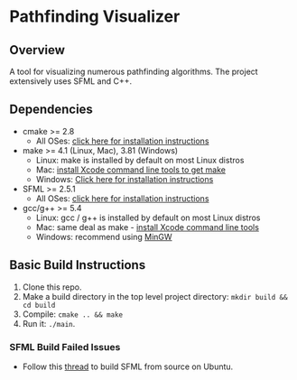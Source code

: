 # Pathfinding Visualizer

## Overview

A tool for visualizing numerous pathfinding algorithms. The project extensively uses SFML and C++.

## Dependencies

* cmake >= 2.8
  * All OSes: [click here for installation instructions](https://cmake.org/install/)
* make >= 4.1 (Linux, Mac), 3.81 (Windows)
  * Linux: make is installed by default on most Linux distros
  * Mac: [install Xcode command line tools to get make](https://developer.apple.com/xcode/features/)
  * Windows: [Click here for installation instructions](http://gnuwin32.sourceforge.net/packages/make.htm)
* SFML >= 2.5.1
  * All OSes: [click here for installation instructions](https://www.sfml-dev.org/tutorials/2.5/#getting-started)
* gcc/g++ >= 5.4
  * Linux: gcc / g++ is installed by default on most Linux distros
  * Mac: same deal as make - [install Xcode command line tools](https://developer.apple.com/xcode/features/)
  * Windows: recommend using [MinGW](http://www.mingw.org/)

## Basic Build Instructions

1. Clone this repo.
2. Make a build directory in the top level project directory: `mkdir build && cd build`
3. Compile: `cmake .. && make`
4. Run it: `./main`.

### SFML Build Failed Issues

- Follow this [thread](https://en.sfml-dev.org/forums/index.php?topic=20638.0) to build SFML from source on Ubuntu.
